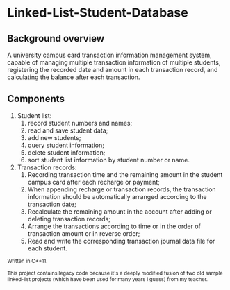 # Linked-List-Student-Database
## Background overview  
A university campus card transaction information management system, capable of managing multiple transaction information of multiple students, registering the recorded date and amount in each transaction record, and calculating the balance after each transaction.
## Components
1. Student list:
    1. record student numbers and names;
    2. read and save student data;
    3. add new students;
    4. query student information;
    5. delete student information;
    6. sort student list information by student number or name.  
2. Transaction records:
    1. Recording transaction time and the remaining amount in the student campus card after each recharge or payment;
    2. When appending recharge or transaction records, the transaction information should be automatically arranged according to the transaction date;
    3. Recalculate the remaining amount in the account after adding or deleting transaction records;
    4. Arrange the transactions according to time or in the order of transaction amount or in reverse order;
    5. Read and write the corresponding transaction journal data file for each student.

<sub> Written in C++11. </sub>

<sup> This project contains legacy code because it's a deeply modified fusion of two old sample linked-list projects (which have been used for many years i guess) from my teacher. </sup>
